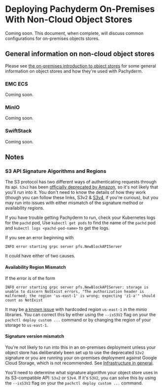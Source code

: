 # Deploying Pachyderm On-Premises With Non-Cloud Object Stores

Coming soon.
This document, when complete, will discuss common configurations for on-premises objects stores.

## General information on non-cloud object stores

Please see [the on-premises introduction to object stores](../on-premises/#deploying-an-object-store) for some general information on object stores and how they're used with Pachyderm.

### EMC ECS
Coming soon.

### MinIO
Coming soon.

### SwiftStack
Coming soon.

## Notes
### S3 API Signature Algorithms and Regions

The S3 protocol has two different ways of authenticating requests through its api.
`S3v2` has been [officially deprecated by Amazon](https://docs.aws.amazon.com/AmazonS3/latest/dev/UsingAWSSDK.html#UsingAWSSDK-sig2-deprecation),
so it's not likely that you'll run into it.
You don't need to know the details of how they work
(though you can follow these links, S3v2 & [S3v4](https://docs.aws.amazon.com/AmazonS3/latest/API/sig-v4-authenticating-requests.html), if you're curious),
but you may run into issues with either mismatch of the signature method or availability regions.

If you have trouble getting Pachyderm to run,
check your Kubernetes logs for the `pachd` pod,
Use `kubectl get pods` to find the name of the `pachd` pod and
`kubectl logs <pachd-pod-name>` to get the logs.

If you see an error beginning with
```
INFO error starting grpc server pfs.NewBlockAPIServer
```

It could have either of two causes.

#### Availability Region Mismatch
If the error is of the form
```
INFO error starting grpc server pfs.NewBlockAPIServer: storage is unable to discern NotExist errors, "The authorization header is malformed; the region 'us-east-1' is wrong; expecting 'z1-a'" should count as NotExist
```
It may be [a known issue](https://github.com/pachyderm/pachyderm/issues/3544) with hardcoded region `us-east-1` in the minio libraries.
You can correct this by either using the `--isS3V2` flag on your the `pachctl deploy custom ...` command
or by changing the region of your storage to `us-east-1`.

#### Signature version mismatch

You're not likely to run into this in an on-premises deployment
unless your object store has deliberately been set up to use the deprecated `S3v2` signature or
you are running your on-premises deployment against Google Cloud Storage,
which is not recommended. See [Infrastructure in general](../on-premises/#infrastructure-in-general).

You'll need to determine what signature algorithm your object store uses in its S3-compatible API:  `S3v2` or `S3v4`.
If it's `S3V2`,
you can solve this by using the `--isS3V2` flag on your the `pachctl deploy custom ...` command.

